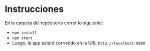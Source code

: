 # Instrucciones

En la carpeta del repositorio correr lo siguiente:
* `npm install`
* `npm start`
* Luego, la app estará corriendo en la URL `http://localhost:8080`
